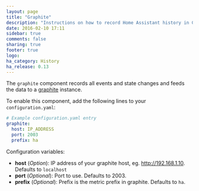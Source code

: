 ```yaml
---
layout: page
title: "Graphite"
description: "Instructions on how to record Home Assistant history in Graphite."
date: 2016-02-10 17:11
sidebar: true
comments: false
sharing: true
footer: true
logo: 
ha_category: History
ha_release: 0.13
---
```


The `graphite` component records all events and state changes and feeds the data to a [graphite](http://graphite.wikidot.com/) instance.

To enable this component, add the following lines to your `configuration.yaml`:

```yaml
# Example configuration.yaml entry
graphite:
  host: IP_ADDRESS
  port: 2003
  prefix: ha
```

Configuration variables:

- **host** (*Option*): IP address of your graphite host, eg. http://192.168.1.10. Defaults to `localhost`
- **port** (*Optional*): Port to use. Defaults to 2003.
- **prefix** (*Optional*):  Prefix is the metric prefix in graphite. Defaults to `ha`.

